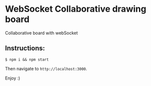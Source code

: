 
# WebSocket Collaborative drawing board

Collaborative board with webSocket

## Instructions:

```
$ npm i && npm start
```

Then navigate to `http://localhost:3000`.

Enjoy :)
